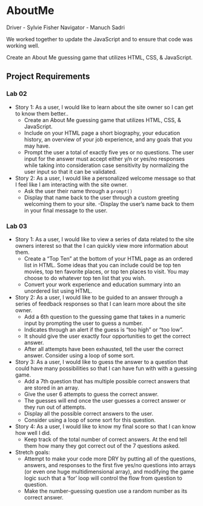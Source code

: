# AboutMe

  Driver - Sylvie Fisher
  Navigator - Manuch Sadri

We worked together to update the JavaScript and to ensure that code was working well.

Create an About Me guessing game that utilizes HTML, CSS, &amp; JavaScript.

## Project Requirements

### Lab 02

- Story 1: As a user, I would like to learn about the site owner so I can get to know them better..
  - Create an About Me guessing game that utilizes HTML, CSS, & JavaScript.
  - Include on your HTML page a short biography, your education history, an overview of your job experience, and any goals that you may have.
  - Prompt the user a total of exactly five yes or no questions. The user input for the answer must accept either y/n or yes/no responses while taking into consideration case sensitivity by normalizing the user input so that it can be validated.
- Story 2: As a user, I would like a personalized welcome message so that I feel like I am interacting with the site owner.
  - Ask the user their name through a `prompt()`
  - Display that name back to the user through a custom greeting welcoming them to your site.
  -Display the user’s name back to them in your final message to the user.

### Lab 03

- Story 1: As a user, I would like to view a series of data related to the site owners interest so that the I can quickly view more information about them.
  - Create a “Top Ten” at the bottom of your HTML page as an ordered list in HTML. Some ideas that you can include could be top ten movies, top ten favorite places, or top ten places to visit. You may choose to do whatever top ten list that you wish.
  - Convert your work experience and education summary into an unordered list using HTML.
- Story 2: As a user, I would like to be guided to an answer through a series of feedback responses so that I can learn more about the site owner.
  - Add a 6th question to the guessing game that takes in a numeric input by prompting the user to guess a number.
  - Indicates through an alert if the guess is “too high” or “too low”.
  - It should give the user exactly four opportunities to get the correct answer.
  - After all attempts have been exhausted, tell the user the correct answer. Consider using a loop of some sort.
- Story 3: As a user, I would like to guess the answer to a question that could have many possibilities so that I can have fun with with a guessing game.
  - Add a 7th question that has multiple possible correct answers that are stored in an array.
  - Give the user 6 attempts to guess the correct answer.
  - The guesses will end once the user guesses a correct answer or they run out of attempts.
  - Display all the possible correct answers to the user.
  - Consider using a loop of some sort for this question.
- Story 4: As a user, I would like to know my final score so that I can know how well I did.
  - Keep track of the total number of correct answers. At the end tell them how many they got correct out of the 7 questions asked.
- Stretch goals:
  - Attempt to make your code more DRY by putting all of the questions, answers, and responses to the first five yes/no questions into arrays (or even one huge multidimensional array), and modifying the game logic such that a ‘for’ loop will control the flow from question to question.
  - Make the number-guessing question use a random number as its correct answer.
  

